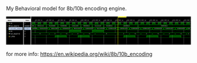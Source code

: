 My Behavioral model for 8b/10b encoding engine. 

![](/8b10b_encoder/8b10b_sim_result.PNG)


for more info: https://en.wikipedia.org/wiki/8b/10b_encoding
